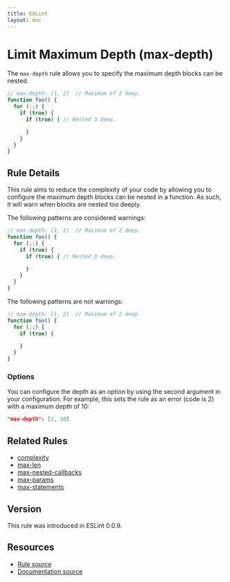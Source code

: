 ```yaml
---
title: ESLint
layout: doc
---
```

<!-- Note: No pull requests accepted for this file. See README.md in the root directory for details. -->
# Limit Maximum Depth (max-depth)

The `max-depth` rule allows you to specify the maximum depth blocks can be nested.

```js
// max-depth: [1, 2]  // Maximum of 2 deep.
function foo() {
  for (;;) {
    if (true) {
      if (true) { // Nested 3 deep.

      }
    }
  }
}
```

## Rule Details

This rule aims to reduce the complexity of your code by allowing you to configure the maximum depth blocks can be nested in a function. As such, it will warn when blocks are nested too deeply.

The following patterns are considered warnings:

```js
// max-depth: [1, 2]  // Maximum of 2 deep.
function foo() {
  for (;;) {
    if (true) {
      if (true) { // Nested 3 deep.

      }
    }
  }
}
```

The following patterns are not warnings:

```js
// max-depth: [1, 2]  // Maximum of 2 deep.
function foo() {
  for (;;) {
    if (true) {

    }
  }
}
```

### Options

You can configure the depth as an option by using the second argument in your configuration. For example, this sets the rule as an error (code is 2) with a maximum depth of 10:

```json
"max-depth": [2, 10]
```

## Related Rules

* [complexity](complexity.md)
* [max-len](max-len.md)
* [max-nested-callbacks](max-nested-callbacks.md)
* [max-params](max-params.md)
* [max-statements](max-statements.md)

## Version

This rule was introduced in ESLint 0.0.9.

## Resources

* [Rule source](https://github.com/eslint/eslint/tree/master/lib/rules/max-depth.js)
* [Documentation source](https://github.com/eslint/eslint/tree/master/docs/rules/max-depth.md)
